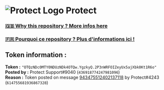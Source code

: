# ![Protect Logo](https://i.imgur.com/5ovpCPg.png) Protect

### [🇬🇧 Why this repository ? More infos here](https://github.com/protect-github-bot/token-reset/blob/main/README.md)

### [🇫🇷 Pourquoi ce repository ? Plus d'informations ici !](https://github.com/protect-github-bot/token-reset/blob/main/FR_README.md)

## Token information :
**Token :** `"OTQzNDc0MTY0NDUzNDk4OTQw.YgzkyQ.2P3nWRFOIZeyUx5ajXbk0Kt1R6o"`\
**Posted by :** Protect Support#9040 (`436918774247981096`)\
**Reason :** Token posted on message [943475512402137118](https://discord.com/channels/835179952500113459/881108454226399292/943475512402137118) by Protect#4243 (`614755681936867328`)